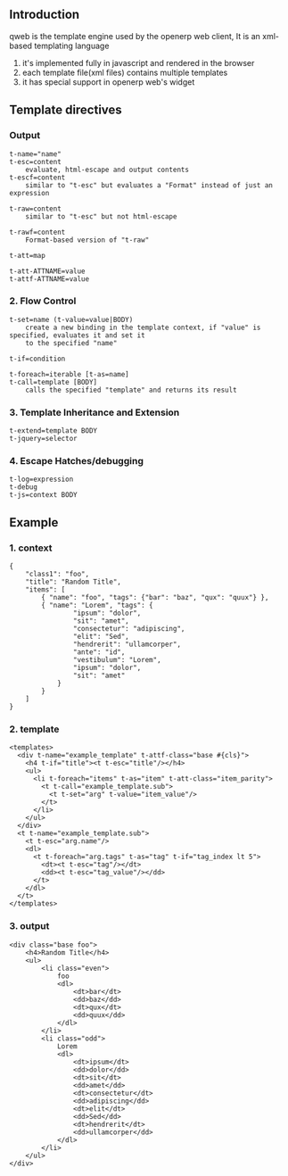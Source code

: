 ## Introduction
qweb is the template engine used by the openerp web client, It is an xml-based templating language  
1. it's implemented fully in javascript and rendered in the browser
2. each template file\(xml files\) contains multiple templates 
3. it has special support in openerp web's widget

## Template directives
### Output
```
t-name="name"
t-esc=content
    evaluate, html-escape and output contents
t-escf=content
    similar to "t-esc" but evaluates a "Format" instead of just an expression

t-raw=content
    similar to "t-esc" but not html-escape

t-rawf=content
    Format-based version of "t-raw"

t-att=map
    
t-att-ATTNAME=value
t-attf-ATTNAME=value

```

### 2. Flow Control
```
t-set=name (t-value=value|BODY)
    create a new binding in the template context, if "value" is specified, evaluates it and set it 
    to the specified "name"

t-if=condition

t-foreach=iterable [t-as=name]
t-call=template [BODY]
    calls the specified "template" and returns its result
```

### 3. Template Inheritance and Extension
```
t-extend=template BODY
t-jquery=selector
```


### 4. Escape Hatches/debugging
```
t-log=expression
t-debug
t-js=context BODY
```



## Example
### 1. context

```
{
    "class1": "foo",
    "title": "Random Title",
    "items": [
        { "name": "foo", "tags": {"bar": "baz", "qux": "quux"} },
        { "name": "Lorem", "tags": {
                "ipsum": "dolor",
                "sit": "amet",
                "consectetur": "adipiscing",
                "elit": "Sed",
                "hendrerit": "ullamcorper",
                "ante": "id",
                "vestibulum": "Lorem",
                "ipsum": "dolor",
                "sit": "amet"
            }
        }
    ]
}
```

### 2. template
```
<templates>
  <div t-name="example_template" t-attf-class="base #{cls}">
    <h4 t-if="title"><t t-esc="title"/></h4>
    <ul>
      <li t-foreach="items" t-as="item" t-att-class="item_parity">
        <t t-call="example_template.sub">
          <t t-set="arg" t-value="item_value"/>
        </t>
      </li>
    </ul>
  </div>
  <t t-name="example_template.sub">
    <t t-esc="arg.name"/>
    <dl>
      <t t-foreach="arg.tags" t-as="tag" t-if="tag_index lt 5">
        <dt><t t-esc="tag"/></dt>
        <dd><t t-esc="tag_value"/></dd>
      </t>
    </dl>
  </t>
</templates>
```

### 3. output
```
<div class="base foo">
    <h4>Random Title</h4>
    <ul>
        <li class="even">
            foo
            <dl>
                <dt>bar</dt>
                <dd>baz</dd>
                <dt>qux</dt>
                <dd>quux</dd>
            </dl>
        </li>
        <li class="odd">
            Lorem
            <dl>
                <dt>ipsum</dt>
                <dd>dolor</dd>
                <dt>sit</dt>
                <dd>amet</dd>
                <dt>consectetur</dt>
                <dd>adipiscing</dd>
                <dt>elit</dt>
                <dd>Sed</dd>
                <dt>hendrerit</dt>
                <dd>ullamcorper</dd>
            </dl>
        </li>
    </ul>
</div>
```
